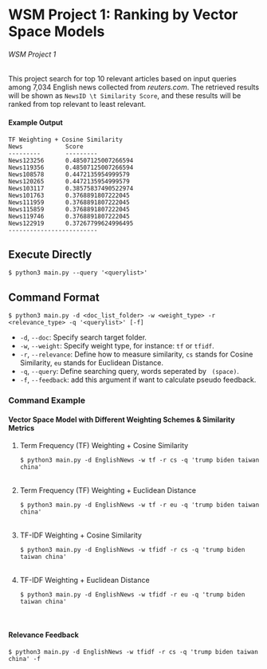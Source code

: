 # WSM Project 1: Ranking by Vector Space Models
###### WSM Project 1

This project search for top 10 relevant articles based on input queries among 7,034 English news collected from _reuters.com_. The retrieved results will be shown as `NewsID \t Similarity Score`, and these results will be ranked from top relevant to least relevant.
#### Example Output
```
TF Weighting + Cosine Similarity
News            Score
---------       ---------
News123256      0.48507125007266594
News119356      0.48507125007266594
News108578      0.4472135954999579
News120265      0.4472135954999579
News103117      0.38575837490522974
News101763      0.3768891807222045
News111959      0.3768891807222045
News115859      0.3768891807222045
News119746      0.3768891807222045
News122919      0.37267799624996495
-------------------------
```

## Execute Directly
```
$ python3 main.py --query '<querylist>'
```

## Command Format
```
$ python3 main.py -d <doc_list_folder> -w <weight_type> -r <relevance_type> -q '<querylist>' [-f]
```
* `-d`, `--doc`: Specify search target folder.
* `-w`, `--weight`: Specify weight type, for instance: `tf` or `tfidf`.
* `-r`, `--relevance`: Define how to measure similarity, `cs` stands for Cosine Similarity, `eu` stands for Euclidean Distance.
* `-q`, `--query`: Define searching query, words seperated by ` (space)`.
* `-f`, `--feedback`: add this argument if want to calculate pseudo feedback.

### Command Example
#### Vector Space Model with Different Weighting Schemes & Similarity Metrics
1. Term Frequency (TF) Weighting + Cosine Similarity<br/>
    ```
    $ python3 main.py -d EnglishNews -w tf -r cs -q 'trump biden taiwan china'
    ```
    <br/>
2. Term Frequency (TF) Weighting + Euclidean Distance<br/>
   ```
   $ python3 main.py -d EnglishNews -w tf -r eu -q 'trump biden taiwan china'
   ```
   <br/>
3. TF-IDF Weighting + Cosine Similarity<br/>
    ```
    $ python3 main.py -d EnglishNews -w tfidf -r cs -q 'trump biden taiwan china'
    ```
    <br/>
4. TF-IDF Weighting + Euclidean Distance<br/>
   ```
   $ python3 main.py -d EnglishNews -w tfidf -r eu -q 'trump biden taiwan china'
   ```
   <br/>

#### Relevance Feedback
```
$ python3 main.py -d EnglishNews -w tfidf -r cs -q 'trump biden taiwan china' -f
```
